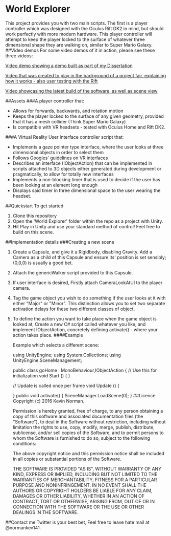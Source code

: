 # World Explorer

This project provides you with two main scripts. The first is a player controller which was designed with the Oculus Rift DK2 in mind, but should work perfectly with more modern hardware. This player controller will attempt to keep the player locked to the surface of whatever three dimensional shape they are walking on, similar to Super Mario Galaxy. 
##Video demos
For some video demos of it in action, please see these three videos:

[Video demo showing a demo built as part of my Dissertation](https://www.youtube.com/watch?v=SDkdGDm5BXc)

[Video that was created to play in the background of a project fair, explaining how it works - also user testing with the Rift](https://www.youtube.com/watch?v=9096Hdaeh0M)

[Video showcasing the latest build of the software, as well as scene view](https://youtu.be/tIEHX5wSVyE)

##Assets
###A player controller that:
 - Allows for forwards, backwards, and rotation motion
 - Keeps the player locked to the surface of any given geometry, provided that it has a mesh collider (Think Super Mario Galaxy)
 - Is compatible with VR headsets - tested with Oculus Home and Rift DK2.

###A Virtual Reality User Interface controller script that:
 - Implements a gaze pointer type interface, where the user looks at three dimensional objects in order to select them
 - Follows Googles' guidelines on VR interfaces
 - Describes an interface (IObjectAction) that can be implemented in scripts attached to 3D objects either generated during development or pragmatically, to allow for totally new interfaces
 - Implements a non-blocking timer that is used to decide if the user has been looking at an element long enough
 - Displays said timer in three dimensional space to the user wearing the headset.

##Quickstart
To get started

 1. Clone this repository 
 2. Open the 'World Explorer' folder within the repo as a project with Unity. 
 3. Hit Play in Unity and use your standard method of control! Feel free to build on this scene. 

##Implementation details
###Creating a new scene

 1. Create a Capsule, and give it a Rigidbody, disabling Gravity. Add a Camera as a child of this Capsule and ensure its' position is set sensibly; (0,0,0) is usually a good bet.
 2. Attach the genericWalker script provided to this Capsule.
 3. If user interface is desired, Firstly attach CameraLookAtUI to the player camera.
 4. Tag the game object you wish to do something if the user looks at it with either "Major" or "Minor". This distinction allows you to set two separate activation delays for these two different classes of object.
 5. To define the action you want to take place when the game object is looked at, Create a new C# script called whatever you like, and implement IObjectAction, concretely defining activate() - where your action takes place. 
####Example

    Example which selects a different scene:

    using UnityEngine;
    using System.Collections;
    using UnityEngine.SceneManagement;

    public class goHome : MonoBehaviour,IObjectAction
    {
	// Use this for initialization
	void Start () {
    }
	
	// Update is called once per frame
	void Update () {
        
    }
    public void activate()
    {
        SceneManager.LoadScene(0);
    }
##Licence
    Copyright (c) 2016 Kevin Norman.

    Permission is hereby granted, free of charge, to any person obtaining
    a copy of this software and associated documentation files (the "Software"),
    to deal in the Software without restriction, including without limitation
    the rights to use, copy, modify, merge, publish, distribute, sublicense,
    and/or sell copies of the Software, and to permit persons to whom the Software
    is furnished to do so, subject to the following conditions:

    The above copyright notice and this permission notice shall be included in
    all copies or substantial portions of the Software.

    THE SOFTWARE IS PROVIDED "AS IS", WITHOUT WARRANTY OF ANY KIND,
    EXPRESS OR IMPLIED, INCLUDING BUT NOT LIMITED TO THE WARRANTIES
    OF MERCHANTABILITY, FITNESS FOR A PARTICULAR PURPOSE AND NONINFRINGEMENT.
    IN NO EVENT SHALL THE AUTHORS OR COPYRIGHT HOLDERS BE LIABLE FOR ANY
    CLAIM, DAMAGES OR OTHER LIABILITY, WHETHER IN AN ACTION OF CONTRACT,
    TORT OR OTHERWISE, ARISING FROM, OUT OF OR IN CONNECTION WITH THE SOFTWARE
    OR THE USE OR OTHER DEALINGS IN THE SOFTWARE.

##Contact me
Twitter is your best bet, Feel free to leave hate mail at @normankev141.

